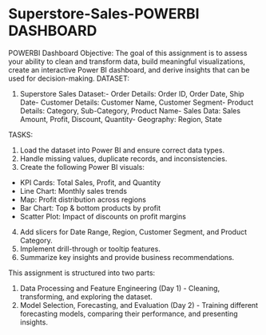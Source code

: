 # Superstore-Sales-POWERBI DASHBOARD 
POWERBI Dashboard
Objective:
 The goal of this assignment is to assess your ability to clean and transform data, build meaningful
 visualizations, create an interactive Power BI dashboard, and derive insights that can be used for
 decision-making.
DATASET:
 1. Superstore Sales Dataset:- Order Details: Order ID, Order Date, Ship Date- Customer Details: Customer Name, Customer Segment- Product Details: Category, Sub-Category, Product Name- Sales Data: Sales Amount, Profit, Discount, Quantity- Geography: Region, State

TASKS:
 1. Load the dataset into Power BI and ensure correct data types.
 2. Handle missing values, duplicate records, and inconsistencies.
 3. Create the following Power BI visuals:
   - KPI Cards: Total Sales, Profit, and Quantity
   - Line Chart: Monthly sales trends
   - Map: Profit distribution across regions
   - Bar Chart: Top & bottom products by profit
   - Scatter Plot: Impact of discounts on profit margins
 4. Add slicers for Date Range, Region, Customer Segment, and Product Category.
 5. Implement drill-through or tooltip features.
 6. Summarize key insights and provide business recommendations.


This assignment is structured into two parts:
1. Data Processing and Feature Engineering (Day 1) - Cleaning, transforming, and exploring the dataset.
2. Model Selection, Forecasting, and Evaluation (Day 2) - Training different forecasting models, comparing their performance,
and presenting insights.

